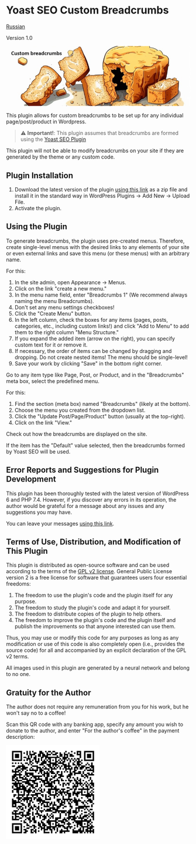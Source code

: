 # Yoast SEO Custom Breadcrumbs

[Russian](README.md)

Version 1.0

![banner](assets/banner-772x250.jpg)

This plugin allows for custom breadcrumbs to be set up for any individual page/post/product in Wordpress.

> :warning: **Important!**: This plugin assumes that breadcrumbs are formed using the
> [Yoast SEO Plugin](https://ru.wordpress.org/plugins/wordpress-seo/)

This plugin will not be able to modify breadcrumbs on your site if they are generated by the theme or any custom code.

## Plugin Installation

1. Download the latest version of the plugin [using this link](https://github.com/ivannikitin-com/yoast-seo-custom-breadcrumbs/releases/latest) as a zip file and install it in the standard way in WordPress Plugins -> Add New -> Upload File.
2. Activate the plugin.

## Using the Plugin 

To generate breadcrumbs, the plugin uses pre-created menus. Therefore, create single-level menus with the desired links to any elements of your site or even external links and save this menu (or these menus) with an arbitrary name.

For this: 
1. In the site admin, open Appearance -> Menus.
2. Click on the link "create a new menu."
3. In the menu name field, enter "Breadcrumbs 1" (We recommend always naming the menu Breadcrumbs). 
4. Don't set any menu settings checkboxes!
5. Click the "Create Menu" button.
6. In the left column, check the boxes for any items (pages, posts, categories, etc., including custom links!) and click "Add to Menu" to add them to the right column "Menu Structure."
7. If you expand the added item (arrow on the right), you can specify custom text for it or remove it.
8. If necessary, the order of items can be changed by dragging and dropping. Do not create nested items! The menu should be single-level!
9. Save your work by clicking "Save" in the bottom right corner.

Go to any item type like Page, Post, or Product, and in the "Breadcrumbs" meta box, select the predefined menu.

For this:
1. Find the section (meta box) named "Breadcrumbs" (likely at the bottom).
2. Choose the menu you created from the dropdown list.
3. Click the "Update Post/Page/Product" button (usually at the top-right).
4. Click on the link "View."

Check out how the breadcrumbs are displayed on the site.

If the item has the "Default" value selected, then the breadcrumbs formed by Yoast SEO will be used.

## Error Reports and Suggestions for Plugin Development

This plugin has been thoroughly tested with the latest version of WordPress 6 and PHP 7.4. However, if you discover any errors in its operation, the author would be grateful for a message about any issues and any suggestions you may have.

You can leave your messages [using this link](https://github.com/ivannikitin-com/yoast-seo-custom-breadcrumbs/issues).

## Terms of Use, Distribution, and Modification of This Plugin

This plugin is distributed as open-source software and can be used according to the terms of the
[GPL v2 license](https://www.gnu.org/licenses/gpl-2.0.html).
General Public License version 2 is a free license for software that guarantees users four essential freedoms:

1. The freedom to use the plugin's code and the plugin itself for any purpose.
2. The freedom to study the plugin's code and adapt it for yourself.
3. The freedom to distribute copies of the plugin to help others.
4. The freedom to improve the plugin's code and the plugin itself and publish the improvements so that anyone interested can use them.

Thus, you may use or modify this code for any purposes as long as any modification or use of this code is also completely open (i.e., provides the source code) for all and accompanied by an explicit declaration of the GPL v2 terms.

All images used in this plugin are generated by a neural network and belong to no one.

## Gratuity for the Author

The author does not require any remuneration from you for his work, but he won't say no to a coffee!

Scan this QR code with any banking app, specify any amount you wish to donate to the author, and enter "For the author's coffee" in the payment description:

<img src="assets/qr-coffee.png" width="256" alt="Author's Coffee Donation">